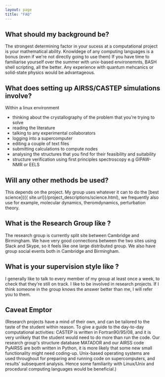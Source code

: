 ```yaml
---
layout: page
title: "FAQ"
---
```


## What should my background be?

The strongest determining factor in your sucess at a computational project is your mathematical ability.
Knowldege of any computing languages is a bonus (even if we're not directly going to use them)
If you have time to familiarise yourself over the summer with unix-based environemnts, BASH shell scripting, all the better.
Any experience with quantum mehcanics or solid-state physics would be advantageous.

## What does setting up AIRSS/CASTEP simulations involve?

Within a linux environment

* thinking about the crystallography of the problem that you're trying to solve
* reading the literature
* talking to any experimental collaborators
* logging into a supercomputer
* editing a couple of text files
* submitting calculations to compute nodes
* analysing the structures that you find for their feasibility and suitability
* structure verification using first principles spectroscopy e.g GIPAW-NMR or EELS

## Will any other methods be used?

This depends on the project. My group uses whatever it can to do the [best science]({{ site.url}}/project_descriptions/science.html), we frequently also use for example, molecular dynamics, theromdynamics, perturbation theory.

## What is the Research Group like ?

The research group is currently split site between Cambridge and Birmingham. We have very good connections between the two sites using Slack and Skype, so it feels like one large distributed group. We also have group social events both in Cambridge and Birmingham.

## What is your supervision style like ?

I generally like to talk to every member of my group at least once a week, to check that they're still on track. I like to be involved in research projects. If I think someone in the group knows the answer better than me, I will refer you to them.

## Caveat Emptor

(Research projects have a mind of their own, and can be tailored to the taste of the student within reason. To give a guide to the day-to-day computational activities: CASTEP is written in Fortran90/95/08, and it is very unlikely that the student would need to do more than run the code. Our research group's structure database MATADOR and our AIRSS code PyAIRSS are both written in Python, it is more likely that some new small functionality might need coding-up. Unix-based operating systems are used throughout for preparing and running code on supercomputers, and results' subsequent analysis. Hence some familiarity with Linux/Unix and procedural computing languages would be beneficial.)
